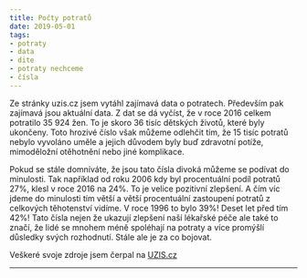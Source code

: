 ```yaml
---
title: Počty potratů
date: 2019-05-01  
tags: 
- potraty
- data
- dite
- potraty nechceme
- čísla
---
```


Ze stránky uzis.cz jsem vytáhl zajímavá data o potratech. Především pak zajímavá jsou aktuální data. Z dat se dá vyčíst, že v roce 2016 celkem potratilo 35 924 žen. To je skoro 36 tisíc dětských životů, které byly ukončeny. Toto hrozivé číslo však můžeme odlehčit tím, že 15 tisíc potratů nebylo vyvoláno uměle a jejich důvodem byly buď zdravotní potíže, mimoděložní otěhotnění nebo jiné komplikace. 

Pokud se stále domníváte, že jsou tato čísla divoká můžeme se podívat do minulosti. Tak například od roku 2006 kdy byl procentuální podíl potratů 27%, klesl v roce 2016 na 24%. To je velice pozitivní zlepšení. A čím víc jdeme do minulosti tím větší a větší procentuální zastoupení potratů z celkových těhotenství vidíme. V roce 1996 to bylo 39%! Deset let před tím 42%!
Tato čísla nejen že ukazují zlepšení naší lékařské péče ale také to značí, že lidé se mnohem méně spoléhají na potraty a více promýšlí důsledky svých rozhodnutí. Stále ale je za co bojovat.

Veškeré svoje zdroje jsem čerpal na <a href="http://www.uzis.cz/katalog/zdravotnicka-statistika/potraty">UZIS.cz</a>

---
